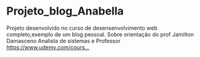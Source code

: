 # Projeto_blog_Anabella
 Projeto desenvolvido no curso de desensenvolvimento web completo,exemplo de um blog pessoal. Sobre orientação do prof Jamilton Damasceno Analista de sistemas e Professor https://www.udemy.com/cours…
